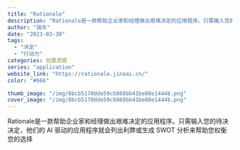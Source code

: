 ```yaml
---
title: "Rationale"
description: "Rationale是一款帮助企业家和经理做出艰难决定的应用程序。只需输入您的待决决定，他们的 AI 驱动的应用程序就会列"
author: "瑞东"
date: "2023-03-30"
tags:
  - "决定"
  - "行动力"
categories: 创意灵感
series: "application"
website_link: "https://rationale.jinaai.cn/"
color: "#666"

thumb_image: "/img/8bcb5170dde59cb868bb41be80e1444b.png"
cover_image: "/img/8bcb5170dde59cb868bb41be80e1444b.png"
---
```


Rationale是一款帮助企业家和经理做出艰难决定的应用程序。只需输入您的待决决定，他们的 AI 驱动的应用程序就会列出利弊或生成 SWOT 分析来帮助您权衡您的选择